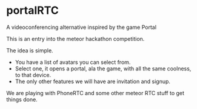 # portalRTC

A videoconferencing alternative inspired by the game Portal

This is an entry into the meteor hackathon competition.

The idea is simple.  

* You have a list of avatars you can select from.
* Select one, it opens a portal, ala the game, with all the same coolness, to that device.
* The only other features we will have are invitation and signup.

We are playing with PhoneRTC and some other meteor RTC stuff to get things done.



